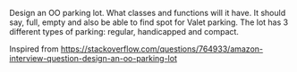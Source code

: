 Design an OO parking lot. 
What classes and functions will it have. 
It should say, full, empty and also be able to find spot for Valet parking. 
The lot has 3 different types of parking: regular, handicapped and compact.

Inspired from https://stackoverflow.com/questions/764933/amazon-interview-question-design-an-oo-parking-lot
